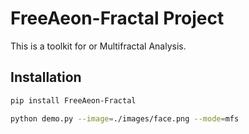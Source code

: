 # FreeAeon-Fractal Project

This is a toolkit for or Multifractal Analysis.

## Installation

```bash
pip install FreeAeon-Fractal

python demo.py --image=./images/face.png --mode=mfs